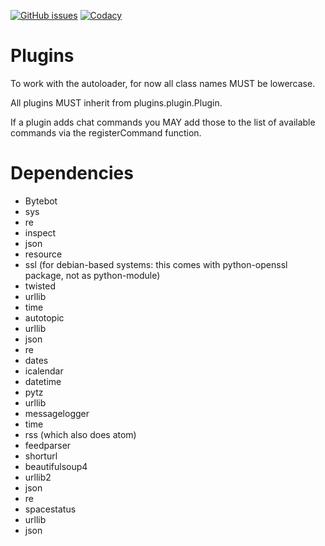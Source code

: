 [![GitHub issues](https://img.shields.io/github/issues/Bytespeicher/Bytebot.svg?style=flat)](https://github.com/Bytespeicher/Bytebot/issues) 
[![Codacy](https://img.shields.io/codacy/de9188fbea554501b247e1fac75346c9.svg?style=flat)](https://www.codacy.com/public/info_4/Bytebot)

# Plugins
To work with the autoloader, for now all class names MUST be lowercase.

All plugins MUST inherit from plugins.plugin.Plugin.

If a plugin adds chat commands you MAY add those to the list of available
commands via the registerCommand function.

# Dependencies

* Bytebot
 * sys
 * re
 * inspect
 * json
 * resource
 * ssl (for debian-based systems: this comes with python-openssl package, not as python-module)
 * twisted
 * urllib
 * time
* autotopic
 * urllib
 * json
 * re
* dates
 * icalendar
 * datetime
 * pytz
 * urllib
* messagelogger
 * time
* rss (which also does atom)
 * feedparser
* shorturl
 * beautifulsoup4
 * urllib2
 * json
 * re
* spacestatus
 * urllib
 * json

